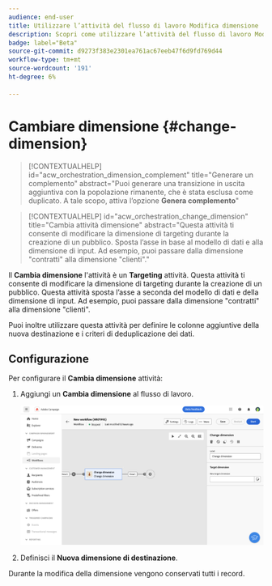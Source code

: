 ```yaml
---
audience: end-user
title: Utilizzare l’attività del flusso di lavoro Modifica dimensione
description: Scopri come utilizzare l’attività del flusso di lavoro Modifica dimensione
badge: label="Beta"
source-git-commit: d9273f383e2301ea761ac67eeb47f6d9fd769d44
workflow-type: tm+mt
source-wordcount: '191'
ht-degree: 6%

---
```



# Cambiare dimensione {#change-dimension}

>[!CONTEXTUALHELP]
>id="acw_orchestration_dimension_complement"
>title="Generare un complemento"
>abstract="Puoi generare una transizione in uscita aggiuntiva con la popolazione rimanente, che è stata esclusa come duplicato. A tale scopo, attiva l’opzione **Genera complemento**"

>[!CONTEXTUALHELP]
>id="acw_orchestration_change_dimension"
>title="Cambia attività dimensione"
>abstract="Questa attività ti consente di modificare la dimensione di targeting durante la creazione di un pubblico. Sposta l’asse in base al modello di dati e alla dimensione di input. Ad esempio, puoi passare dalla dimensione &quot;contratti&quot; alla dimensione &quot;clienti&quot;."


Il **Cambia dimensione** l&#39;attività è un **Targeting** attività. Questa attività ti consente di modificare la dimensione di targeting durante la creazione di un pubblico. Questa attività sposta l’asse a seconda del modello di dati e della dimensione di input. Ad esempio, puoi passare dalla dimensione &quot;contratti&quot; alla dimensione &quot;clienti&quot;.

Puoi inoltre utilizzare questa attività per definire le colonne aggiuntive della nuova destinazione e i criteri di deduplicazione dei dati.

## Configurazione

Per configurare il **Cambia dimensione** attività:

1. Aggiungi un **Cambia dimensione** al flusso di lavoro.

   ![](../assets/workflow-change-dimension.png)

1. Definisci il **Nuova dimensione di destinazione**.

Durante la modifica della dimensione vengono conservati tutti i record.